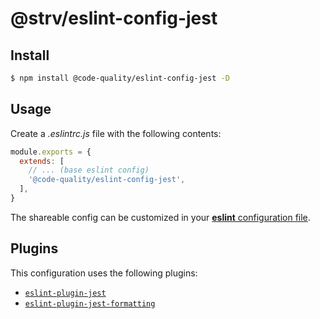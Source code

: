 # @strv/eslint-config-jest

## Install

```bash
$ npm install @code-quality/eslint-config-jest -D
```

## Usage

Create a _.eslintrc.js_ file with the following contents:

```js
module.exports = {
  extends: [
    // ... (base eslint config)
    '@code-quality/eslint-config-jest',
  ],
}
```

The shareable config can be customized in your [**eslint** configuration file](https://eslint.org/docs/user-guide/configuring).

## Plugins

This configuration uses the following plugins:

- [`eslint-plugin-jest`](https://github.com/jest-community/eslint-plugin-jest)
- [`eslint-plugin-jest-formatting`](https://github.com/dangreenisrael/eslint-plugin-jest-formatting)
